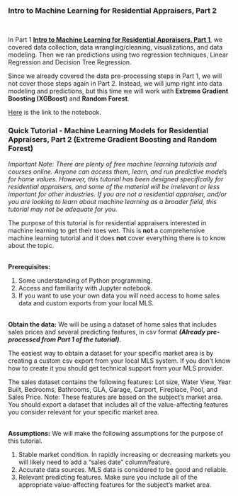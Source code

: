 ### **Intro to Machine Learning for Residential Appraisers, Part 2**
&nbsp;  

In Part 1 **[Intro to Machine Learning for Residential Appraisers, Part 1](https://github.com/AngeloDSML/Home_Valuation_Part_1)**, we covered data collection, data wrangling/cleaning, visualizations, and data modeling. Then we ran predictions using two regression techniques, Linear Regression and Decision Tree Regression.
&nbsp;

Since we already covered the data pre-processing steps in Part 1, we will not cover those steps again in Part 2. Instead, we will jump right into data modeling and predictions, but this time we will work with **Extreme Gradient Boosting (XGBoost)** and **Random Forest**. 


[Here](https://github.com/AngeloDSML/Home_Valuation_Part_2/blob/main/HomeValuation_2.ipynb) is the link to the notebook.


### Quick Tutorial - Machine Learning Models for Residential Appraisers, Part 2 (Extreme Gradient Boosting and Random Forest)

*Important Note: There are plenty of free machine learning tutorials and courses online. Anyone can access them, learn, and run predictive models for home values. However, this tutorial has been designed specifically for residential appraisers, and some of the material will be irrelevant or less important for other industries. If you are not a residential appraiser, and/or you are looking to learn about machine learning as a broader field, this tutorial may not be adequate for you.*

The purpose of this tutorial is for residential appraisers interested in machine learning to get their toes wet. This is **not** a comprehensive machine learning tutorial and it does **not** cover everything there is to know about the topic. 


&nbsp;  
**Prerequisites:**
1.	Some understanding of Python programming.
2.	Access and familiarity with Jupyter notebook.
3.	If you want to use your own data you will need access to home sales data and custom exports from your local MLS.

&nbsp;  
**Obtain the data:**
We will be using a dataset of home sales that includes sales prices and several predicting features, in csv format ***(Already pre-processed from Part 1 of the tutorial)***. 

The easiest way to obtain a dataset for your specific market area is by creating a custom csv export from your local MLS system. If you don’t know how to create it you should get technical support from your MLS provider.

The sales dataset  contains the following features:
Lot size, Water View, Year Built, Bedrooms, Bathrooms, GLA, Garage, Carport, Fireplace, Pool, and Sales Price.
Note: These features are based on the subject’s market area. You should export a dataset that includes all of the value-affecting features you consider relevant for your specific market area. 

&nbsp;  
**Assumptions:**
We will make the following assumptions for the purpose of this tutorial. 
1.	Stable market condition. In rapidly increasing or decreasing markets you will likely need to add a “sales date” column/feature.
2.	Accurate data sources. MLS data is considered to be good and reliable.
3.	Relevant predicting features. Make sure you include all of the appropriate value-affecting features for the subject’s market area.



